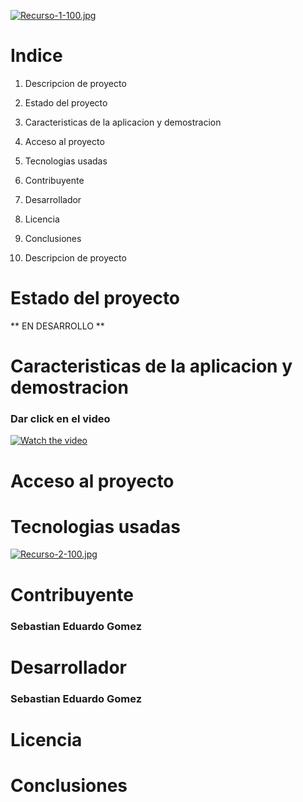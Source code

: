 

[![Recurso-1-100.jpg](https://i.postimg.cc/CK3Vv23x/Recurso-1-100.jpg)](https://postimg.cc/sB48xTfk)

# Indice

1. Descripcion de proyecto

2. Estado del proyecto

3. Caracteristicas de la aplicacion y demostracion 

4. Acceso al proyecto

5. Tecnologias usadas

6. Contribuyente

7. Desarrollador

8. Licencia

9. Conclusiones

10. Descripcion de proyecto

# Estado del proyecto

** EN DESARROLLO **

# Caracteristicas de la aplicacion y demostracion 

### Dar click en el video
[![Watch the video](https://img.youtube.com/vi/-Inqi32kA10/maxresdefault.jpg)](https://youtu.be/-Inqi32kA10)


# Acceso al proyecto

# Tecnologias usadas
[![Recurso-2-100.jpg](https://i.postimg.cc/1XcnRwGD/Recurso-2-100.jpg)](https://postimg.cc/30NJnybw)

# Contribuyente
### Sebastian Eduardo Gomez

# Desarrollador
### Sebastian Eduardo Gomez

# Licencia

# Conclusiones




